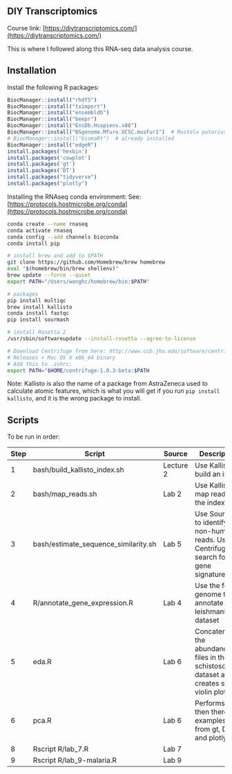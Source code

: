 ## DIY Transcriptomics

Course link: [https://diytranscriptomics.com/](https://diytranscriptomics.com/)

This is where I followed along this RNA-seq data analysis course.


## Installation

Install the following R packages:

```R
BiocManager::install("rhdf5")
BiocManager::install("tximport")
BiocManager::install("ensembldb")
BiocManager::install("beepr")
BiocManager::install("EnsDb.Hsapiens.v86")
BiocManager::install("BSgenome.Mfuro.UCSC.musFur1")  # Mustela putorius furo
# BiocManager::install("biomaRt")  # already installed
BiocManager::install("edgeR")
install.packages('hexbin')
install.packages('cowplot')
install.packages('gt')
install.packages('DT')
install.packages("tidyverse")
install.packages("plotly")
```

Installing the RNAseq conda environment:
See: [https://protocols.hostmicrobe.org/conda](https://protocols.hostmicrobe.org/conda)

```bash
conda create --name rnaseq
conda activate rnaseq
conda config --add channels bioconda
conda install pip

# install brew and add to $PATH
git clone https://github.com/Homebrew/brew homebrew
eval "$(homebrew/bin/brew shellenv)"
brew update --force --quiet
export PATH="/Users/wanghc/homebrew/bin:$PATH"

# packages
pip install multiqc
brew install kallisto
conda install fastqc
pip install sourmash

# install Rosetta 2
/usr/sbin/softwareupdate --install-rosetta --agree-to-license

# Download Centrifuge from here: http://www.ccb.jhu.edu/software/centrifuge/index.shtml
# Releases > Mac OS X x86_64 binary
# Add this to .zshrc:
export PATH="$HOME/centrifuge-1.0.3-beta:$PATH


```

Note: Kallisto is also the name of a package from AstraZeneca used to calculate atomic features, which is what you will get if you run `pip install kallisto`, and it is the wrong package to install.


## Scripts

To be run in order:

| Step | Script | Source | Description |
| :--- | ------ | ------ | ----------- |
| 1 | bash/build\_kallisto\_index.sh | Lecture 2 | Use Kallisto to build an index |
| 2 | bash/map\_reads.sh | Lab 2 | Use Kallisto to map reads to the index file |
| 3 | bash/estimate\_sequence\_similarity.sh | Lab 5 | Use Sourmash to identify non-human reads. Use Centrifuge to search for gene signatures. |
| 4 | R/annotate\_gene\_expression.R | Lab 4 | Use the ferret genome to annotate the leishmania dataset |
| 5 | eda.R | Lab 6 | Concatenates the abundance.tsv files in the schistosoma dataset and creates some violin plots || 6 | pca.R | Lab 6 | Performs PCA, then there are examples from gt, DT, and plotly. |
| 8 | Rscript R/lab_7.R | Lab 7 ||
| 9 | Rscript R/lab_9-malaria.R | Lab 9 ||

